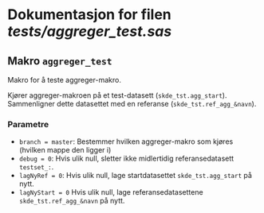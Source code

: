 
# Dokumentasjon for filen *tests/aggreger_test.sas*


## Makro `aggreger_test`

Makro for å teste aggreger-makro.

Kjører aggreger-makroen på et test-datasett (`skde_tst.agg_start`).
Sammenligner dette datasettet med en referanse (`skde_tst.ref_agg_&navn`).

### Parametre

- `branch = master`: Bestemmer hvilken aggreger-makro som kjøres (hvilken mappe den ligger i)
- `debug = 0`: Hvis ulik null, sletter ikke midlertidig referansedatasett `testset_:`.
- `lagNyRef = 0`: Hvis ulik null, lage startdatasettet `skde_tst.agg_start` på nytt.
- `lagNyStart = 0` Hvis ulik null, lage referansedatasettene `skde_tst.ref_agg_&navn` på nytt.

